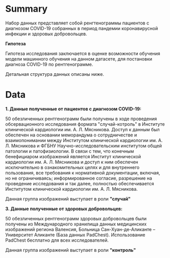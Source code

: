 # Summary
Набор данных представляет собой ренгтенограммы пациентов с диагнозом COVID-19 собранных в период пандемии коронавирусной инфекции и здоровых добровольцев.

**Гипотеза**

Гипотеза исследования заключается в оценке возможности обучения модели машинного обучения на данном датасете, для постановки диагноза COVID-19 по рентгенограмме.

Детальная структура данных описаны ниже.
# Data
**1. Данные полученные от пациентов с диагнозом COVID-19:**
   
   50 обезличенных рентгенограмм были получены в ходе проведения обсервационного исследования формата "случай-котроль" в Институте клинической кардиологии им. А. Л. Мясникова. Доступ к данным был обеспечен на основании меморандума о сотрудничестве и взаимопонимании между Институтом клинической кардиологии им. А. Л. Мясникова и ФГБНУ Научно-исследовательским институтом общей патологии и патофизиологии. В связи с тем, что конечным бенефициаром изображений является Институт клинической кардиологии им. А. Л. Мясникова и доступ к ним обеспечен исключительно в ознакомительных целях и для внутреннего пользования, все требования к нормативной документации, включая, но не ограничиваясь; информированное согласие, разрешение на проведение исследования и так далее, полностью обеспечивается Институтом клинической кардиологии им. А. Л. Мясникова.

   Данная группа изображений выступает в роли **"случай"**
   
**3. Данные  полученные от здоровых добровольцев:**
   
   50 обезличенных рентгенограмм здоровых добровольцев были получены из Международного хранилища данных медицинских изображений региона Валенсия, Больница Сан-Хуан-де-Аликанте – Университет Аликанте (База данных PadChest). Использование PadChest бесплатно для всех исследователей.

   Данная группа изображений выступает в роли **"контроль"**

